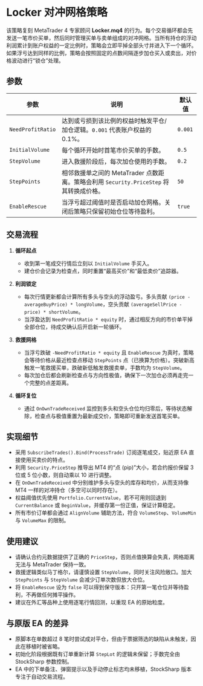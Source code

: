# Locker 对冲网格策略

该策略复刻 MetaTrader 4 专家顾问 **Locker.mq4** 的行为。每个交易循环都会先发送一笔市价买单，然后同时管理买单与卖单组成的对冲网格。当所有持仓的浮动利润累计到账户权益的一定比例时，策略会立即平掉全部头寸并进入下一个循环。如果浮亏达到同样的比例，策略会按照固定的点数间隔逐步加仓买入或卖出，对价格波动进行“锁仓”处理。

## 参数

| 参数 | 说明 | 默认值 |
|------|------|--------|
| `NeedProfitRatio` | 达到或亏损到该比例的权益时触发平仓/加仓逻辑。`0.001` 代表账户权益的 0.1%。 | `0.001` |
| `InitialVolume` | 每个循环开始时首笔市价买单的手数。 | `0.5` |
| `StepVolume` | 进入救援阶段后，每次加仓使用的手数。 | `0.2` |
| `StepPoints` | 相邻救援单之间的 MetaTrader 点数距离。策略会利用 `Security.PriceStep` 将其转换成价格。 | `50` |
| `EnableRescue` | 当浮亏超过阈值时是否启动加仓网格。关闭后策略只保留初始仓位等待盈利。 | `true` |

## 交易流程

1. **循环起点**
   - 收到第一笔成交行情后立刻以 `InitialVolume` 手买入。
   - 建仓价会记录为检查点，同时重置“最高买价”和“最低卖价”追踪器。

2. **利润锁定**
   - 每次行情更新都会计算所有多头与空头的浮动盈亏。多头贡献 `(price - averageBuyPrice) * longVolume`，空头贡献 `(averageSellPrice - price) * shortVolume`。
   - 当浮盈达到 `NeedProfitRatio * equity` 时，通过相反方向的市价单平掉全部仓位，待成交确认后开启新一轮循环。

3. **救援网格**
   - 当浮亏跌破 `-NeedProfitRatio * equity` 且 `EnableRescue` 为真时，策略会等待价格从最近检查点移动 `StepPoints` 点（已换算为价格）。突破新高触发一笔救援买单，跌破新低触发救援卖单，手数均为 `StepVolume`。
   - 每次加仓后都会刷新检查点与方向性极值，确保下一次加仓必须再走完一个完整的点差距离。

4. **循环复位**
   - 通过 `OnOwnTradeReceived` 监控到多头和空头仓位均归零后，等待状态解除，检查点与极值重置为最新成交价，策略即可重新发送首笔买单。

## 实现细节

- 采用 `SubscribeTrades().Bind(ProcessTrade)` 订阅逐笔成交，贴近原 EA 直接使用买卖价的特点。
- 利用 `Security.PriceStep` 推导出 MT4 的“点 (pip)”大小，若合约报价保留 3 位或 5 位小数，则自动乘以 10 进行调整。
- 在 `OnOwnTradeReceived` 中分别维护多头与空头的库存和均价，从而支持像 MT4 一样的对冲持仓（多空可以同时存在）。
- 权益阈值优先使用 `Portfolio.CurrentValue`，若不可用则回退到 `CurrentBalance` 或 `BeginValue`，并缓存第一份正值，保证计算稳定。
- 所有市价订单都会通过 `AlignVolume` 辅助方法，符合 `VolumeStep`、`VolumeMin` 与 `VolumeMax` 的限制。

## 使用建议

- 请确认合约元数据提供了正确的 `PriceStep`，否则点值换算会失真，网格距离无法与 MetaTrader 保持一致。
- 救援逻辑类似马丁格尔，请谨慎设置 `StepVolume`，同时关注风险敞口。加大 `StepPoints` 与 `StepVolume` 会减少订单次数但放大仓位。
- 将 `EnableRescue` 设为 `false` 可以得到保守版本：只开第一笔仓位并等待盈利，不再做任何摊平操作。
- 建议在外汇等品种上使用逐笔行情回测，以重现 EA 的原始粒度。

## 与原版 EA 的差异

- 原脚本在单数超过 8 笔时尝试成对平仓，但由于票据筛选的缺陷从未触发，因此在移植时被省略。
- 初始化阶段根据既有订单重新计算 `StepLot` 的逻辑未保留；手数完全由 StockSharp 参数控制。
- EA 中的下单备注、弹窗提示以及手动停止标志均未移植，StockSharp 版本专注于自动交易流程。
